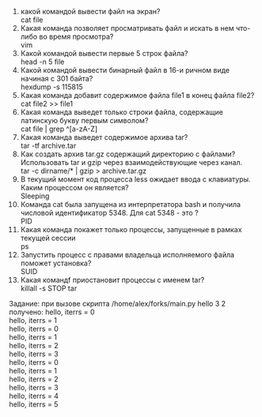 1. какой командой вывести файл на экран?  
  cat file
2. Какая команда позволяет просматривать файл и искать в нем что-либо во время просмотра?  
  vim 
3. Какой командой вывести первые 5 строк файла?  
  head -n 5 file
4. Какой командой вывести бинарный файл в 16-и ричном виде начиная с 301 байта?  
  hexdump -s 115815
5. Какая команда добавит содержимое файла file1 в конец файла file2?  
  cat file2 >> file1
6. Какая команда выведет только строки файла, содержащие латинскую букву первым символом?  
  cat file | grep ^[a-zA-Z]
7. Какая команда выведет содержимое архива tar?   
  tar -tf archive.tar 
8. Как создать архив tar.gz содержащий директорию с файлами? Использовать tar и gzip через взаимодействующие через канал.  
  tar -c dirname/* | gzip > archive.tar.gz
9. В текущий момент код процесса less ожидает ввода с клавиатуры. Каким процессом он является?  
   Sleeping
10. Команда cat была запущена из интерпретатора bash и получила числовой идентификатор 5348. Для cat 5348 - это ?  
  PID 
11. Какая команда покажет только процессы, запущенные в рамках текущей сессии   
  ps
12. Запустить процесс с правами владельца исполняемого файла поможет установка?  
  SUID
13. Какая командf приостановит процессы с именем tar?  
  killall -s STOP tar

Задание: при вызове скрипта /home/alex/forks/main.py hello 3 2  
получено:
hello, iterrs = 0  
hello, iterrs = 1  
hello, iterrs = 0  
hello, iterrs = 1  
hello, iterrs = 2  
hello, iterrs = 3  
hello, iterrs = 0  
hello, iterrs = 1  
hello, iterrs = 2  
hello, iterrs = 3  
hello, iterrs = 4  
hello, iterrs = 5  
